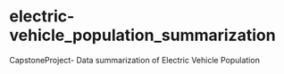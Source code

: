 # electric-vehicle_population_summarization
CapstoneProject- Data summarization of Electric Vehicle Population
